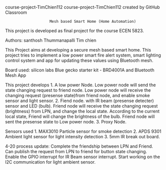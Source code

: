 
course-project-TimChien112
course-project-TimChien112 created by GitHub Classroom

                        Mesh based Smart Home (Home Automation)
This project is developed as final project for the course ECEN 5823.

 Authors: santhosh Thummanapalli 
         Tim chien

 This Project aims at developing a secure mesh based smart home. This project tries to implement a low power smart fire alert system, smart lighting control system and app for updating these values using Bluetooth mesh.

 Board used: silicon labs Blue gecko starter kit - BRD4001A and Bluetooth Mesh App

 This project develops	1. A low power Node.
							Low power node will send the state changing request to friend node.
							Low power node will receive the changing request (presense state)from friend node, and enable smoke sensor and light sensor.
						2. Fiend node. 
							with IR beam (presense detecter) sensor and LED (bulb).
							Friend node will receive the state changing request (brightness) from LPN, and change the local state. According to the current local state, Friend will change the brightness of the bulb.
							Friend node will sent the presense state to Low power node.
						3. Proxy Node.
							

 Sensors used 1. MAX3010 Particle sensor for smoke detection 
             2. APDS 9301 Ambient light sensor for light intensity detection 
             3. 5mm IR break out board.
			 
4-20 process update:
	Complete the friendship between LPN and Friend.
	Can publish the request from LPN to friend for button state changing.
	Enable the GPIO interrupt for IR Beam sensor interrupt.
	Start working on the I2C communication for light ambient sensor.